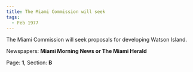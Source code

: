 ```yaml
---  
title: The Miami Commission will seek  
tags:  
  - Feb 1977  
---  
```

  
The Miami Commission will seek proposals for developing Watson Island.  
  
Newspapers: **Miami Morning News or The Miami Herald**  
  
Page: **1**, Section: **B** 
